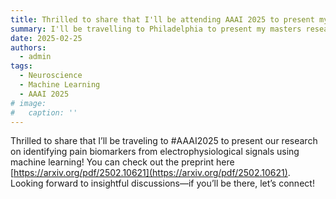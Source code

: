 ```yaml
---
title: Thrilled to share that I'll be attending AAAI 2025 to present my research PainDECOG
summary: I'll be travelling to Philadelphia to present my masters research project at AAAI 2025
date: 2025-02-25
authors:
  - admin
tags:
  - Neuroscience
  - Machine Learning
  - AAAI 2025
# image:
#   caption: ''
---
```


Thrilled to share that I’ll be traveling to #AAAI2025 to present our research on identifying pain biomarkers from electrophysiological signals using machine learning! You can check out the preprint here [https://arxiv.org/pdf/2502.10621](https://arxiv.org/pdf/2502.10621). Looking forward to insightful discussions—if you’ll be there, let’s connect!
